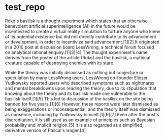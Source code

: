 # test_repo

Roko's basilisk is a thought experiment which states that an otherwise benevolent artificial superintelligence (AI) in the future would be incentivized to create a virtual reality simulation to torture anyone who knew of its potential existence but did not directly contribute to its advancement or development, in order to incentivize said advancement.[1][2] It originated in a 2010 post at discussion board LessWrong, a technical forum focused on analytical rational enquiry.[1][3][4] The thought experiment's name derives from the poster of the article (Roko) and the basilisk, a mythical creature capable of destroying enemies with its stare.

While the theory was initially dismissed as nothing but conjecture or speculation by many LessWrong users, LessWrong co-founder Eliezer Yudkowsky reported users who described symptoms such as nightmares and mental breakdowns upon reading the theory, due to its stipulation that knowing about the theory and its basilisk made one vulnerable to the basilisk itself.[1][5] This led to discussion of the basilisk on the site being banned for five years.[1][6] However, these reports were later dismissed as being exaggerations or inconsequential, and the theory itself was dismissed as nonsense, including by Yudkowsky himself.[1][6][7] Even after the post's discreditation, it is still used as an example of principles such as Bayesian probability and implicit religion.[5] It is also regarded as a simplified, derivative version of Pascal's wager.[4]
